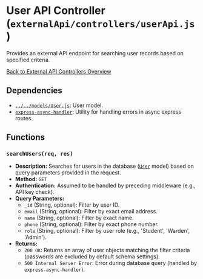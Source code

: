 # User API Controller (`externalApi/controllers/userApi.js`)

Provides an external API endpoint for searching user records based on specified criteria.

[Back to External API Controllers Overview](README.md)

## Dependencies

- [`../../models/User.js`](../../models/User.md): User model.
- [`express-async-handler`](https://www.npmjs.com/package/express-async-handler): Utility for handling errors in async express routes.

## Functions

### `searchUsers(req, res)`

- **Description:** Searches for users in the database ([`User`](../../models/User.md) model) based on query parameters provided in the request.
- **Method:** `GET`
- **Authentication:** Assumed to be handled by preceding middleware (e.g., API key check).
- **Query Parameters:**
  - `_id` (String, optional): Filter by user ID.
  - `email` (String, optional): Filter by exact email address.
  - `name` (String, optional): Filter by exact name.
  - `phone` (String, optional): Filter by exact phone number.
  - `role` (String, optional): Filter by user role (e.g., 'Student', 'Warden', 'Admin').
- **Returns:**
  - `200 OK`: Returns an array of user objects matching the filter criteria (passwords are excluded by default schema settings).
  - `500 Internal Server Error`: Error during database query (handled by `express-async-handler`).
